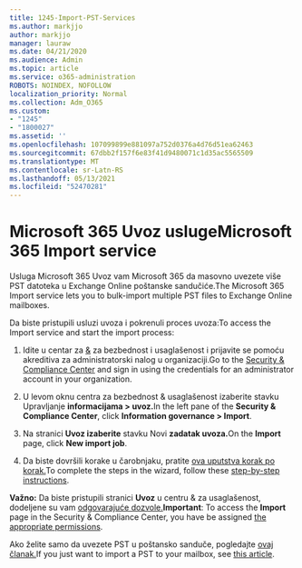 ```yaml
---
title: 1245-Import-PST-Services
ms.author: markjjo
author: markjjo
manager: lauraw
ms.date: 04/21/2020
ms.audience: Admin
ms.topic: article
ms.service: o365-administration
ROBOTS: NOINDEX, NOFOLLOW
localization_priority: Normal
ms.collection: Adm_O365
ms.custom:
- "1245"
- "1800027"
ms.assetid: ''
ms.openlocfilehash: 107099899e881097a752d0376a4d76d51ea62463
ms.sourcegitcommit: 67dbb2f157f6e83f41d9480071c1d35ac5565509
ms.translationtype: MT
ms.contentlocale: sr-Latn-RS
ms.lasthandoff: 05/13/2021
ms.locfileid: "52470281"
---
```

# <a name="microsoft-365-import-service"></a><span data-ttu-id="0062c-102">Microsoft 365 Uvoz usluge</span><span class="sxs-lookup"><span data-stu-id="0062c-102">Microsoft 365 Import service</span></span>

<span data-ttu-id="0062c-103">Usluga Microsoft 365 Uvoz vam Microsoft 365 da masovno uvezete više PST datoteka u Exchange Online poštanske sandučiće.</span><span class="sxs-lookup"><span data-stu-id="0062c-103">The Microsoft 365 Import service lets you to bulk-import multiple PST files to Exchange Online mailboxes.</span></span>

<span data-ttu-id="0062c-104">Da biste pristupili usluzi uvoza i pokrenuli proces uvoza:</span><span class="sxs-lookup"><span data-stu-id="0062c-104">To access the Import service and start the import process:</span></span>

1. <span data-ttu-id="0062c-105">Idite u centar za [&](https://protection.office.com) za bezbednost i usaglašenost i prijavite se pomoću akreditiva za administratorski nalog u organizaciji.</span><span class="sxs-lookup"><span data-stu-id="0062c-105">Go to the [Security & Compliance Center](https://protection.office.com) and sign in using the credentials for an administrator account in your organization.</span></span>

2. <span data-ttu-id="0062c-106">U levom oknu centra za bezbednost & usaglašenost izaberite stavku Upravljanje  **informacijama > uvoz.**</span><span class="sxs-lookup"><span data-stu-id="0062c-106">In the left pane of the **Security & Compliance Center**, click **Information governance > Import**.</span></span>

3. <span data-ttu-id="0062c-107">Na stranici **Uvoz izaberite** stavku Novi **zadatak uvoza.**</span><span class="sxs-lookup"><span data-stu-id="0062c-107">On the **Import** page, click **New import job**.</span></span>

4. <span data-ttu-id="0062c-108">Da biste dovršili korake u čarobnjaku, pratite [ova uputstva korak po korak.](/microsoft-365/compliance/use-network-upload-to-import-pst-files.md)</span><span class="sxs-lookup"><span data-stu-id="0062c-108">To complete the steps in the wizard, follow these [step-by-step instructions](/microsoft-365/compliance/use-network-upload-to-import-pst-files.md).</span></span>

<span data-ttu-id="0062c-109">**Važno:** Da biste pristupili stranici **Uvoz** u centru & za usaglašenost, dodeljene su vam [odgovarajuće dozvole.](/microsoft-365/security/office-365-security/use-dkim-to-validate-outbound-email.md)</span><span class="sxs-lookup"><span data-stu-id="0062c-109">**Important**: To access the **Import** page in the Security & Compliance Center, you have be assigned  [the appropriate permissions](/microsoft-365/security/office-365-security/use-dkim-to-validate-outbound-email.md).</span></span>

<span data-ttu-id="0062c-110">Ako želite samo da uvezete PST u poštansko sanduče, pogledajte [ovaj članak.](https://support.office.com/article/import-email-contacts-and-calendar-from-an-outlook-pst-file-431a8e9a-f99f-4d5f-ae48-ded54b3440ac)</span><span class="sxs-lookup"><span data-stu-id="0062c-110">If you just want to import a PST to your mailbox, see [this article](https://support.office.com/article/import-email-contacts-and-calendar-from-an-outlook-pst-file-431a8e9a-f99f-4d5f-ae48-ded54b3440ac).</span></span>
